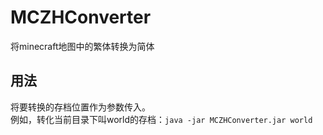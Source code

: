 # MCZHConverter
将minecraft地图中的繁体转换为简体
## 用法
将要转换的存档位置作为参数传入。<br/>
例如，转化当前目录下叫world的存档：`java -jar MCZHConverter.jar world`<br/>
